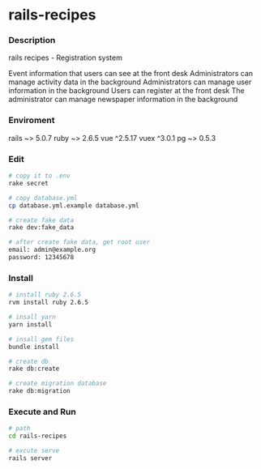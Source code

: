 # rails-recipes

<h3>Description</h3>
  rails recipes - Registration system

Event information that users can see at the front desk
Administrators can manage activity data in the background
Administrators can manage user information in the background
Users can register at the front desk
The administrator can manage newspaper information in the background

<h3>Enviroment</h3>
  rails ~> 5.0.7
  ruby ~> 2.6.5
  vue ^2.5.17
  vuex ^3.0.1
  pg ~> 0.5.3

<h3>Edit</h3> 

``` bash
# copy it to .env
rake secret

# copy database.yml
cp database.yml.example database.yml

# create fake data
rake dev:fake_data

# after create fake data, get root user
email: admin@example.org
password: 12345678
```

<h3>Install</h3> 

``` bash
# install ruby 2.6.5
rvm install ruby 2.6.5

# insall yarn
yarn install

# insall gem files
bundle install

# create db
rake db:create

# create migration database
rake db:migration
```

<h3>Execute and Run</h3> 

``` bash
# path
cd rails-recipes

# excute serve
rails server
```
